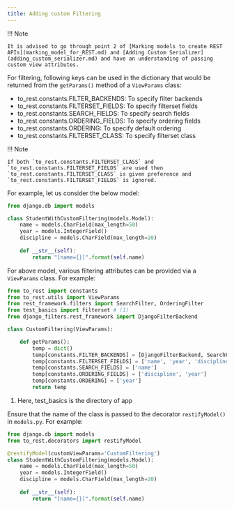```yaml
---
title: Adding custom Filtering
---
```


!!! Note

    It is advised to go through point 2 of [Marking models to create REST APIs](marking_model_for_REST.md) and [Adding Custom Serializer](adding_custom_serializer.md) and have an understanding of passing custom view attributes.

For filtering, following keys can be used in the dictionary that would be returned from the `getParams()` method of a `ViewParams` class:

* to_rest.constants.FILTER_BACKENDS: To specify filter backends
* to_rest.constants.FILTERSET_FIELDS: To specify filterset fields
* to_rest.constants.SEARCH_FIELDS: To specify search fields
* to_rest.constants.ORDERING_FIELDS: To specify ordering fields
* to_rest.constants.ORDERING: To specify default ordering
* to_rest.constants.FILTERSET_CLASS: To specify filterset class

!!! Note

    If both `to_rest.constants.FILTERSET_CLASS` and `to_rest.constants.FILTERSET_FIELDS` are used then `to_rest.constants.FILTERSET_CLASS` is given preference and `to_rest.constants.FILTERSET_FIELDS` is ignored.

For example, let us consider the below model:

```py title="models.py" linenums="1"
from django.db import models

class StudentWithCustomFiltering(models.Model):
    name = models.CharField(max_length=50)
    year = models.IntegerField()
    discipline = models.CharField(max_length=20)
    
    def __str__(self):
        return "[name={}]".format(self.name)
```

For above model, various filtering attributes can be provided via a `ViewParams` class. For example:

``` py title="view_params.py" linenums="1"
from to_rest import constants
from to_rest.utils import ViewParams
from rest_framework.filters import SearchFilter, OrderingFilter
from test_basics import filterset # (1)
from django_filters.rest_framework import DjangoFilterBackend

class CustomFiltering(ViewParams):

    def getParams():
        temp = dict()
        temp[constants.FILTER_BACKENDS] = [DjangoFilterBackend, SearchFilter, OrderingFilter]
        temp[constants.FILTERSET_FIELDS] = ['name', 'year', 'discipline']
        temp[constants.SEARCH_FIELDS] = ['name']
        temp[constants.ORDERING_FIELDS] = ['discipline', 'year']
        temp[constants.ORDERING] = ['year']
        return temp
```

1. Here, test_basics is the directory of app

Ensure that the name of the class is passed to the decorator `restifyModel()` in `models.py`. For example:

```py title="models.py" linenums="1"
from django.db import models
from to_rest.decorators import restifyModel

@restifyModel(customViewParams='CustomFiltering')
class StudentWithCustomFiltering(models.Model):
    name = models.CharField(max_length=50)
    year = models.IntegerField()
    discipline = models.CharField(max_length=20)
    
    def __str__(self):
        return "[name={}]".format(self.name)
```